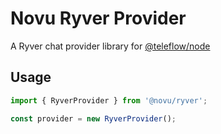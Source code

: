 # Novu Ryver Provider

A Ryver chat provider library for [@teleflow/node](https://github.com/novuhq/novu)

## Usage

```javascript
import { RyverProvider } from '@novu/ryver';

const provider = new RyverProvider();
```
